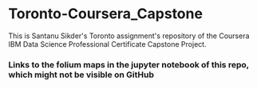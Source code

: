 <h1>Toronto-Coursera_Capstone</h1>
This is Santanu Sikder's Toronto assignment's repository of the Coursera IBM Data Science Professional Certificate Capstone Project.

<h3>Links to the <b>folium maps</b> in the jupyter notebook of this repo, which might not be visible on GitHub</h3>



